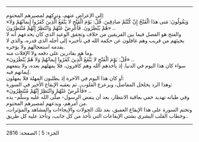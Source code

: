 ------------------------------------------------------------------------

إلى الإعراض عنهم، وتركهم لمصيرهم المحتوم:  
«وَيَقُولُونَ: مَتى هذَا الْفَتْحُ إِنْ كُنْتُمْ صادِقِينَ. قُلْ: يَوْمَ الْفَتْحِ لا يَنْفَعُ الَّذِينَ
كَفَرُوا إِيمانُهُمْ وَلا هُمْ يُنْظَرُونَ. فَأَعْرِضْ عَنْهُمْ وَانْتَظِرْ إِنَّهُمْ مُنْتَظِرُونَ» ..  
والفتح هو الفصل فيما بين الفريقين من خلاف وتحقق الوعيد الذي كان يخدعهم
أنه لا يجيئهم من قريب وهم غافلون عن حكمة الله في تأخيره إلى أجله الذي
قدره، والذي لا يقدمه استعجالهم ولا يؤخره.  
وما هم بقادرين على دفعه ولا الإفلات منه.  
«قُلْ: يَوْمَ الْفَتْحِ لا يَنْفَعُ الَّذِينَ كَفَرُوا إِيمانُهُمْ وَلا هُمْ يُنْظَرُونَ» ..  
سواء كان هذا اليوم في الدنيا. إذ يأخذهم الله وهم كافرون، فلا يمهلهم
بعده، ولا ينفعهم إيمانهم فيه.  
أو كان هذا اليوم في الآخرة إذ يطلبون المهلة فلا يمهلون:  
وهذا الرد يخلخل المفاصل، ويزعزع القلوب.. ثم يعقبه الإيقاع الأخير في
السورة:  
«فَأَعْرِضْ عَنْهُمْ وَانْتَظِرْ إِنَّهُمْ مُنْتَظِرُونَ» ..  
وفي طياته تهديد خفي بعاقبة الانتظار، بعد أن ينفض الرسول- صلّى الله عليه
وسلّم- يده من أمرهم، ويدعهم لمصيرهم المحتوم.  
وتختم السورة على هذا الإيقاع العميق، بعد تلك الجولات والإيحاءات والمشاهد
والمؤثرات، وخطاب القلب البشري بشتى الإيقاعات التي تأخذ من كل جانب، وتأخذ
عليه كل طريق..

------------------------------------------------------------------------

الجزء: 5 ¦ الصفحة: 2816
